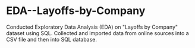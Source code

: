 # EDA--Layoffs-by-Company
Conducted Exploratory Data Analysis (EDA) on "Layoffs by Company" dataset using SQL. Collected and imported data from online sources into a CSV file and then into SQL database. 
